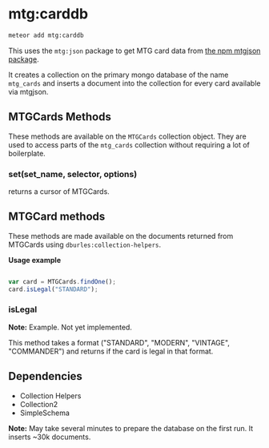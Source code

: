 # mtg:carddb

```sh
meteor add mtg:carddb
```

This uses the `mtg:json` package to get MTG card data from [the npm mtgjson package](https://github.com/freeall/mtgjson).

It creates a collection on the primary mongo database of the name `mtg_cards` and inserts a document into the collection for every card available via mtgjson.

## MTGCards Methods

These methods are available on the `MTGCards` collection object. They are used to access parts of the `mtg_cards` collection without requiring a lot of boilerplate.

### set(set_name, selector, options)

returns a cursor of MTGCards.

## MTGCard methods

These methods are made available on the documents returned from MTGCards using `dburles:collection-helpers`.

**Usage example**

```js

var card = MTGCards.findOne();
card.isLegal("STANDARD");
```

### isLegal

**Note:** Example. Not yet implemented.

This method takes a format ("STANDARD", "MODERN", "VINTAGE", "COMMANDER") and returns if the card is legal in that format.


## Dependencies

* Collection Helpers
* Collection2
* SimpleSchema

**Note:** May take several minutes to prepare the database on the first run. It inserts ~30k documents.
